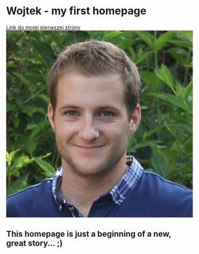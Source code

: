 # Wojtek - my first homepage
[Link do mojej pierwszej strony](https://woytekmig.github.io/homepage/)
![Wojtek](images/Wojtek.jpg)

## This homepage is just a beginning of a new, great story... ;) 